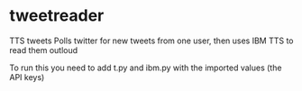 # tweetreader
TTS tweets
Polls twitter for new tweets from one user, then uses IBM TTS to read them outloud

To run this you need to add t.py and ibm.py with the imported values (the API keys)
